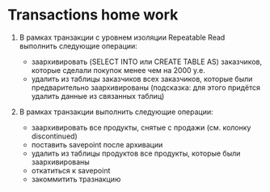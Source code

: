 # Transactions home work

1. В рамках транзакции с уровнем изоляции Repeatable Read выполнить следующие операции:

    - заархивировать (SELECT INTO или CREATE TABLE AS) заказчиков, которые сделали покупок менее чем на 2000 у.е.
    - удалить из таблицы заказчиков всех заказчиков, которые были предварительно заархивированы
        (подсказка: для этого придётся удалить данные из связанных таблиц)

2. В рамках транзакции выполнить следующие операции:

    - заархивировать все продукты, снятые с продажи (см. колонку discontinued)
    - поставить savepoint после архивации
    - удалить из таблицы продуктов все продукты, которые были заархивированы
    - откатиться к savepoint
    - закоммитить тразнакцию
